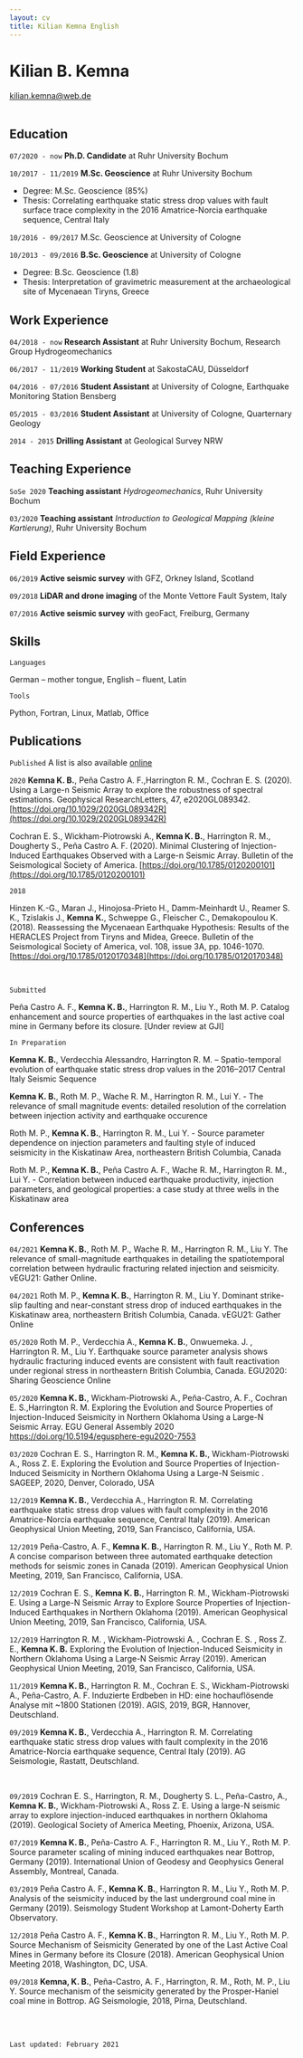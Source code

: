 ```yaml
---
layout: cv
title: Kilian Kemna English
---
```

# Kilian B. Kemna

<div id="webaddress">
<a href="mailto:kilian.kemna@web.de">kilian.kemna@web.de</a> 
<!-- | +4915788978374 | Neue Marktstraße 4, 47051 Duisburg -->
</div>

<br />

## Education

`07/2020 - now` __Ph.D. Candidate__ at Ruhr University Bochum 

`10/2017 - 11/2019`
__M.Sc. Geoscience__ at Ruhr University Bochum
- Degree:  M.Sc. Geoscience (85%)
- Thesis:  Correlating earthquake static stress drop values with fault surface trace complexity in the 2016 Amatrice-Norcia earthquake sequence, Central Italy

`10/2016 - 09/2017`
M.Sc. Geoscience at University of Cologne

`10/2013 - 09/2016`
__B.Sc. Geoscience__ at University of Cologne
- Degree:  B.Sc. Geoscience (1.8)
- Thesis:  Interpretation of gravimetric measurement at the archaeological site of Mycenaean Tiryns, Greece

## Work Experience
`04/2018 - now`
__Research Assistant__ at Ruhr University Bochum, Research Group Hydrogeomechanics 

`06/2017 - 11/2019`
__Working Student__ at SakostaCAU, Düsseldorf

`04/2016 - 07/2016`
__Student Assistant__ at University of Cologne, Earthquake Monitoring Station Bensberg

`05/2015 - 03/2016`
__Student Assistant__ at University of Cologne, Quarternary Geology

`2014 - 2015`
__Drilling Assistant__ at Geological Survey NRW

## Teaching Experience

`SoSe 2020`
__Teaching assistant__ *Hydrogeomechanics*, Ruhr University Bochum 

`03/2020`
__Teaching assistant__ *Introduction to Geological Mapping (kleine Kartierung)*, Ruhr University Bochum 


## Field Experience
`06/2019`
__Active seismic survey__ with GFZ, Orkney Island, Scotland

`09/2018`
__LiDAR and drone imaging__ of the Monte Vettore Fault System, Italy

`07/2016`
__Active seismic survey__ with geoFact, Freiburg, Germany

## Skills

`Languages`

German – mother tongue, English – fluent, Latin

`Tools`

Python, Fortran, Linux, Matlab, Office

## Publications

`Published`
A list is also available [online](https://scholar.google.com/citations?user=QlxOvB0AAAAJ&hl=en&oi=ao)

`2020`
__Kemna K. B.__, Peña Castro A. F.,Harrington R. M., Cochran E. S. (2020). Using a Large-n Seismic Array to explore the robustness of spectral estimations. Geophysical ResearchLetters, 47, e2020GL089342. [https://doi.org/10.1029/2020GL089342R](https://doi.org/10.1029/2020GL089342R)

Cochran E. S., Wickham-Piotrowski A., __Kemna K. B.__, Harrington R. M., Dougherty S., Peña Castro A. F. (2020). Minimal Clustering of Injection-Induced Earthquakes Observed with a Large-n Seismic Array. Bulletin of the Seismological Society of America. [https://doi.org/10.1785/0120200101](https://doi.org/10.1785/0120200101)

`2018`

Hinzen K.-G., Maran J., Hinojosa-Prieto H., Damm-Meinhardt U., Reamer S. K., Tzislakis J., __Kemna K.__, Schweppe G., Fleischer C., Demakopoulou K. (2018). Reassessing the Mycenaean Earthquake Hypothesis: Results of the HERACLES Project from Tiryns and Midea, Greece. Bulletin of the Seismological Society of America, vol. 108, issue 3A, pp. 1046-1070. [https://doi.org/10.1785/0120170348](https://doi.org/10.1785/0120170348)

<br />

`Submitted`

Peña Castro A. F., __Kemna K. B.__, Harrington R. M., Liu Y., Roth M. P. Catalog enhancement and source properties of earthquakes in the last active coal mine in Germany before its  closure. [Under review at GJI]

<!-- Coimbra R., Kemna K. B., Rocha F., Horikx M. Modelling mineralogical (XRD) data: geological advantages and applications. [Submitted to The Depositional Record 09/2020] -->

`In Preparation`

__Kemna K. B.__, Verdecchia Alessandro, Harrington R. M. – Spatio-temporal evolution of earthquake static stress drop values in the 2016–2017 Central Italy Seismic Sequence

__Kemna K. B.__, Roth M. P., Wache R. M., Harrington R. M., Lui Y. - The relevance of small magnitude events: detailed resolution of the correlation between injection activity and earthquake occurence

Roth M. P., __Kemna K. B.__, Harrington R. M., Lui Y. - Source parameter dependence on injection parameters and faulting style of induced seismicity in the Kiskatinaw Area, northeastern British Columbia, Canada

Roth M. P., __Kemna K. B.__, Peña Castro A. F., Wache R. M., Harrington R. M., Lui Y. - Correlation between induced earthquake productivity, injection parameters, and geological properties: a case study at three wells in the Kiskatinaw area

## Conferences

`04/2021`
__Kemna K. B.__, Roth M. P., Wache R. M., Harrington R. M., Liu Y. The relevance of small-magnitude earthquakes in detailing the spatiotemporal correlation between hydraulic fracturing related injection and seismicity. vEGU21: Gather Online.

`04/2021`
Roth M. P., __Kemna K. B.__, Harrington R. M., Liu Y. Dominant strike-slip faulting and near-constant stress drop of induced earthquakes in the Kiskatinaw area, northeastern British Columbia, Canada. vEGU21: Gather Online

`05/2020`
Roth M. P., Verdecchia A., __Kemna K. B.__, Onwuemeka. J. , Harrington R. M., Liu Y. Earthquake source parameter analysis shows hydraulic fracturing induced events are consistent with fault reactivation under regional stress in northeastern British Columbia, Canada. EGU2020: Sharing Geoscience Online

`05/2020`
__Kemna K. B.__, Wickham-Piotrowski A., Peña-Castro, A. F., Cochran E. S.,Harrington R. M. Exploring the Evolution and Source Properties of Injection-Induced Seismicity in Northern Oklahoma Using a Large-N Seismic Array. EGU General Assembly 2020 https://doi.org/10.5194/egusphere-egu2020-7553

`03/2020`
Cochran E. S., Harrington R. M., __Kemna K. B.__, Wickham-Piotrowski A., Ross Z. E. Exploring the Evolution and Source Properties of Injection-Induced Seismicity in Northern Oklahoma Using a Large-N Seismic . SAGEEP, 2020, Denver, Colorado, USA 

`12/2019`
__Kemna K. B.__, Verdecchia A., Harrington R. M. Correlating earthquake static stress drop values with fault complexity in the 2016 Amatrice-Norcia earthquake sequence, Central Italy (2019). American Geophysical Union Meeting, 2019, San Francisco, California, USA. 

`12/2019`
Peña-Castro, A. F., __Kemna K. B.__, Harrington R. M., Liu Y., Roth M. P. A concise comparison between three automated earthquake detection methods for seismic zones in Canada (2019). American Geophysical Union Meeting, 2019, San Francisco, California, USA. 

`12/2019`
Cochran E. S., __Kemna K. B.__, Harrington R. M., Wickham-Piotrowski E. Using a Large-N Seismic Array to Explore Source Properties of Injection-Induced Earthquakes in Northern Oklahoma  (2019). American Geophysical Union Meeting, 2019, San Francisco, California, USA. 

`12/2019`
Harrington R. M. , Wickham-Piotrowski A. , Cochran E. S. , Ross Z. E., __Kemna K. B.__ Exploring the Evolution of Injection-Induced Seismicity in Northern Oklahoma Using a Large-N Seismic Array (2019). American Geophysical Union Meeting, 2019, San Francisco, California, USA.

`11/2019`
__Kemna K. B.__, Harrington R. M., Cochran E. S., Wickham-Piotrowski A., Peña-Castro, A. F. Induzierte Erdbeben in HD: eine hochauflösende Analyse mit ~1800 Stationen (2019). AGIS, 2019, BGR, Hannover, Deutschland.

`09/2019`
__Kemna K. B.__, Verdecchia A., Harrington R. M. Correlating earthquake static stress drop values with fault complexity in the 2016 Amatrice-Norcia earthquake sequence, Central Italy (2019). AG Seismologie, Rastatt, Deutschland.

<br />

`09/2019`
Cochran E. S., Harrington, R. M., Dougherty S. L., Peña-Castro, A., __Kemna K. B.__, Wickham-Piotrowski A., Ross Z. E. Using a large-N seismic array to explore injection-induced earthquakes in northern Oklahoma (2019). Geological Society of America Meeting, Phoenix, Arizona, USA.

`07/2019`
__Kemna K. B.__, Peña-Castro A. F., Harrington R. M., Liu Y., Roth M. P. Source parameter scaling of mining induced earthquakes near Bottrop, Germany (2019). International Union of Geodesy and Geophysics General Assembly, Montreal, Canada.


`03/2019`
Peña Castro A. F., __Kemna K. B.__, Harrington R. M., Liu Y., Roth M. P. Analysis of the seismicity induced by the last underground coal mine in Germany (2019). Seismology Student Workshop at Lamont-Doherty Earth Observatory.


`12/2018`
Peña Castro A. F., __Kemna K. B.__, Harrington R. M., Liu Y., Roth M. P. Source Mechanism of Seismicity Generated by one of the Last Active Coal Mines in Germany before its Closure (2018). American Geophysical Union Meeting 2018, Washington, DC, USA.

`09/2018`
__Kemna, K. B.__, Peña-Castro, A. F., Harrington, R. M., Roth, M. P., Liu Y. Source mechanism of the seismicity generated by the Prosper-Haniel coal mine in Bottrop. AG Seismologie, 2018, Pirna, Deutschland.

<!-- ### Footer -->
<!-- --- -->
<br />
<br />

`Last updated: February 2021`
<br />
<br />
